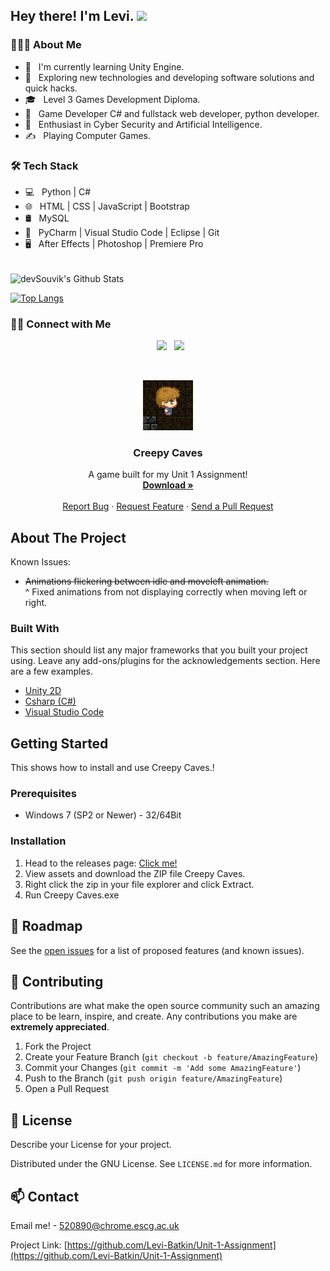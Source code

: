 <h2> Hey there! I'm Levi. <img src="https://github.com/souvikguria98/souvikguria98/blob/master/Hi.gif" width="25"></h2>

<h3> 👨🏻‍💻 About Me </h3>

- 🔭 &nbsp; I'm currently learning Unity Engine.
- 🤔 &nbsp; Exploring new technologies and developing software solutions and quick hacks.
- 🎓 &nbsp; Level 3 Games Development Diploma.
- 💼 &nbsp; Game Developer C# and fullstack web developer, python developer.
- 🌱 &nbsp; Enthusiast in Cyber Security and Artificial Intelligence.
- ✍️ &nbsp; Playing Computer Games.

<h3>🛠 Tech Stack</h3>

- 💻 &nbsp; Python | C#
- 🌐 &nbsp; HTML | CSS | JavaScript | Bootstrap 
- 🛢 &nbsp; MySQL
- 🔧 &nbsp; PyCharm | Visual Studio Code | Eclipse | Git
- 🖥 &nbsp; After Effects | Photoshop | Premiere Pro

<br>

<img align="center" src="https://github-readme-stats.vercel.app/api?username=Levi-Batkin&include_all_commits=true&count_private=true&show_icons=true&line_height=20&title_color=7A7ADB&icon_color=2234AE&text_color=D3D3D3&bg_color=0,000000,130F40" alt="devSouvik's Github Stats">

</br>

[![Top Langs](https://github-readme-stats.vercel.app/api/top-langs/?username=Levi-Batkin&layout=compact&text_color=daf7dc&bg_color=151515)](https://github.com/devSouvik/github-readme-stats)


<h3> 🤝🏻 Connect with Me </h3>

<p align="center">
&nbsp; <a href="https://instagram.com/levibatkin1" target="_blank" rel="noopener noreferrer"><img src="https://img.icons8.com/plasticine/100/000000/instagram-new.png" width="50" /></a>  
&nbsp; <a href="mailto:520890" target="_blank" rel="noopener noreferrer"><img src="https://img.icons8.com/plasticine/100/000000/gmail.png"  width="50" /></a>
</p>

<!-- PROJECT LOGO -->
<br />
<p align="center">
  <a href="https://github.com/Levi-Batkin/Unit-1-Assignment">
    <img src="./logo.png" alt="Logo" width="80" height="80">
  </a>

  <h3 align="center">Creepy Caves</h3>

  <p align="center">
    A game built for my Unit 1 Assignment!
    <br />
    <a href="https://github.com/Levi-Batkin/Unit-1-Assignment/releases"><strong>Download »</strong></a>
    <br />
    <br />
    <a href="https://github.com/Levi-Batkin/Unit-1-Assignment/issues">Report Bug</a>
    ·
    <a href="https://github.com/Levi-Batkin/Unit-1-Assignment/issues">Request Feature</a>
    ·
    <a href="https://github.com/Levi-Batkin/Unit-1-Assignment/pulls">Send a Pull Request</a>
  </p>
</p>

<!-- ABOUT THE PROJECT -->
## About The Project

Known Issues:
* ~~Animations flickering between idle and moveleft animation.~~
</br>   ^ Fixed animations from not displaying correctly when moving left or right.

### Built With
This section should list any major frameworks that you built your project using. Leave any add-ons/plugins for the acknowledgements section. Here are a few examples.
* [Unity 2D](https://unity.com/)
* [Csharp (C#)](https://docs.microsoft.com/en-us/dotnet/csharp/)
* [Visual Studio Code](https://code.visualstudio.com/)

<!-- GETTING STARTED -->
## Getting Started

This shows how to install and use Creepy Caves.!

### Prerequisites

* Windows 7 (SP2 or Newer) - 32/64Bit

### Installation

1. Head to the releases page: [Click me!](https://github.com/Levi-Batkin/Unit-1-Assignment/releases)
2. View assets and download the ZIP file Creepy Caves.
3. Right click the zip in your file explorer and click Extract.
4. Run Creepy Caves.exe

<!-- ROADMAP -->
## 🚧 Roadmap

See the [open issues](https://github.com/Levi-Batkin/Unit-1-Assignment/issues) for a list of proposed features (and known issues).



<!-- CONTRIBUTING -->
## 🤝 Contributing

Contributions are what make the open source community such an amazing place to be learn, inspire, and create. Any contributions you make are **extremely appreciated**.

1. Fork the Project
2. Create your Feature Branch (`git checkout -b feature/AmazingFeature`)
3. Commit your Changes (`git commit -m 'Add some AmazingFeature'`)
4. Push to the Branch (`git push origin feature/AmazingFeature`)
5. Open a Pull Request



<!-- LICENSE -->
## 📝 License
Describe your License for your project. 

Distributed under the GNU License. See `LICENSE.md` for more information.



<!-- CONTACT -->
## 📫 Contact

Email me! - [520890@chrome.escg.ac.uk](mailto:520890@chrome.escg.ac.uk)

Project Link: [https://github.com/Levi-Batkin/Unit-1-Assignment](https://github.com/Levi-Batkin/Unit-1-Assignment)
